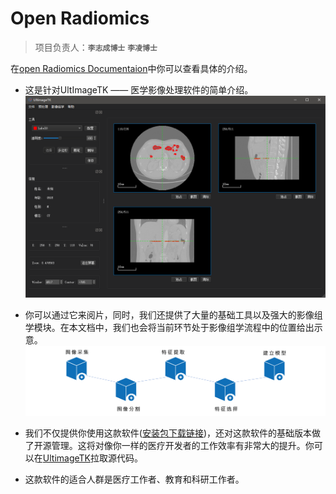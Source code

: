 
#  Open Radiomics

> 项目负责人：**`李志成博士`** **`李凌博士`**


在[open Radiomics Documentaion](https://ultimagetk.github.io/OpenRadiomics/)中你可以查看具体的介绍。

- 这是针对UltImageTK —— 医学影像处理软件的简单介绍。
![UltimageTK](./imgs/software_home.png 'UltimageTK')

- 你可以通过它来阅片，同时，我们还提供了大量的基础工具以及强大的影像组学模块。在本文档中，我们也会将当前环节处于影像组学流程中的位置给出示意。
![影像组学流程](./imgs/pipeline.png)

- 我们不仅提供你使用这款软件([安装包下载链接](https://obs-huay-website.obs.cn-north-4.myhuaweicloud.com/download/UltimageTK_1.0_Installer_x64_win.exe))，还对这款软件的基础版本做了开源管理。这将对像你一样的医疗开发者的工作效率有非常大的提升。你可以在[UltimageTK](https://github.com/UltimageTK/OpenRadiomics)拉取源代码。

- 这款软件的适合人群是医疗工作者、教育和科研工作者。

